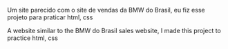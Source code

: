 Um site parecido com o site de vendas da BMW do Brasil, eu fiz esse projeto para praticar html, css

A website similar to the BMW do Brasil sales website, I made this project to practice html, css
 
